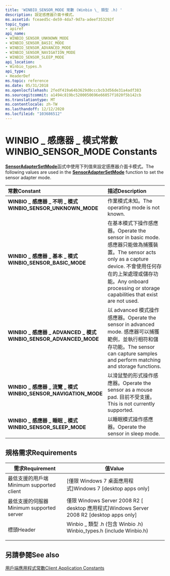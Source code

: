 ```yaml
---
title: 'WINBIO_SENSOR_MODE 常數 (Winbio \_ 類型 .h) '
description: 設定感應器介面卡模式。
ms.assetid: fceaed5c-de59-4da7-9d7a-adeef353292f
topic_type:
- apiref
api_name:
- WINBIO_SENSOR_UNKNOWN_MODE
- WINBIO_SENSOR_BASIC_MODE
- WINBIO_SENSOR_ADVANCED_MODE
- WINBIO_SENSOR_NAVIGATION_MODE
- WINBIO_SENSOR_SLEEP_MODE
api_location:
- Winbio_types.h
api_type:
- HeaderDef
ms.topic: reference
ms.date: 05/31/2018
ms.openlocfilehash: 2fedf419a64b3629d0cccbcb3d56de31a4adf383
ms.sourcegitcommit: a1494c819bc5200050696e66057f1020f5b142cb
ms.translationtype: MT
ms.contentlocale: zh-TW
ms.lasthandoff: 12/12/2020
ms.locfileid: "103686512"
---
```

# <a name="winbio_sensor_mode-constants"></a><span data-ttu-id="e33ea-103">WINBIO \_ 感應器 \_ 模式常數</span><span class="sxs-lookup"><span data-stu-id="e33ea-103">WINBIO\_SENSOR\_MODE Constants</span></span>

<span data-ttu-id="e33ea-104">[**SensorAdapterSetMode**](/windows/desktop/api/Winbio_adapter/nc-winbio_adapter-pibio_sensor_set_mode_fn)函式中使用下列值來設定感應器介面卡模式。</span><span class="sxs-lookup"><span data-stu-id="e33ea-104">The following values are used in the [**SensorAdapterSetMode**](/windows/desktop/api/Winbio_adapter/nc-winbio_adapter-pibio_sensor_set_mode_fn) function to set the sensor adapter mode.</span></span>



| <span data-ttu-id="e33ea-105">常數</span><span class="sxs-lookup"><span data-stu-id="e33ea-105">Constant</span></span>                                                                                                                                                                                                        | <span data-ttu-id="e33ea-106">描述</span><span class="sxs-lookup"><span data-stu-id="e33ea-106">Description</span></span>                                                                                                                                                    |
|:----------------------------------------------------------------------------------------------------------------------------------------------------------------------------------------------------------------|:---------------------------------------------------------------------------------------------------------------------------------------------------------------|
| <span id="WINBIO_SENSOR_UNKNOWN_MODE"></span><span id="winbio_sensor_unknown_mode"></span><dl> <span data-ttu-id="e33ea-107"><dt>**WINBIO \_ 感應器 \_ 不明 \_ 模式**</dt></span><span class="sxs-lookup"><span data-stu-id="e33ea-107"><dt>**WINBIO\_SENSOR\_UNKNOWN\_MODE**</dt></span></span> </dl>          | <span data-ttu-id="e33ea-108">作業模式未知。</span><span class="sxs-lookup"><span data-stu-id="e33ea-108">The operating mode is not known.</span></span><br/>                                                                                                                    |
| <span id="WINBIO_SENSOR_BASIC_MODE"></span><span id="winbio_sensor_basic_mode"></span><dl> <span data-ttu-id="e33ea-109"><dt>**WINBIO \_ 感應器 \_ 基本 \_ 模式**</dt></span><span class="sxs-lookup"><span data-stu-id="e33ea-109"><dt>**WINBIO\_SENSOR\_BASIC\_MODE**</dt></span></span> </dl>                | <span data-ttu-id="e33ea-110">在基本模式下操作感應器。</span><span class="sxs-lookup"><span data-stu-id="e33ea-110">Operate the sensor in basic mode.</span></span> <span data-ttu-id="e33ea-111">感應器只能做為捕獲裝置。</span><span class="sxs-lookup"><span data-stu-id="e33ea-111">The sensor acts only as a capture device.</span></span> <span data-ttu-id="e33ea-112">不會使用任何存在的上架處理或儲存功能。</span><span class="sxs-lookup"><span data-stu-id="e33ea-112">Any onboard processing or storage capabilities that exist are not used.</span></span><br/> |
| <span id="WINBIO_SENSOR_ADVANCED_MODE"></span><span id="winbio_sensor_advanced_mode"></span><dl> <span data-ttu-id="e33ea-113"><dt>**WINBIO \_ 感應器 \_ ADVANCED \_ 模式**</dt></span><span class="sxs-lookup"><span data-stu-id="e33ea-113"><dt>**WINBIO\_SENSOR\_ADVANCED\_MODE**</dt></span></span> </dl>       | <span data-ttu-id="e33ea-114">以 advanced 模式操作感應器。</span><span class="sxs-lookup"><span data-stu-id="e33ea-114">Operate the sensor in advanced mode.</span></span> <span data-ttu-id="e33ea-115">感應器可以捕獲範例，並執行相符和儲存功能。</span><span class="sxs-lookup"><span data-stu-id="e33ea-115">The sensor can capture samples and perform matching and storage functions.</span></span><br/>                                     |
| <span id="WINBIO_SENSOR_NAVIGATION_MODE"></span><span id="winbio_sensor_navigation_mode"></span><dl> <span data-ttu-id="e33ea-116"><dt>**WINBIO \_ 感應器 \_ 流覽 \_ 模式**</dt></span><span class="sxs-lookup"><span data-stu-id="e33ea-116"><dt>**WINBIO\_SENSOR\_NAVIGATION\_MODE**</dt></span></span> </dl> | <span data-ttu-id="e33ea-117">以滑鼠墊的形式操作感應器。</span><span class="sxs-lookup"><span data-stu-id="e33ea-117">Operate the sensor as a mouse pad.</span></span> <span data-ttu-id="e33ea-118">目前不受支援。</span><span class="sxs-lookup"><span data-stu-id="e33ea-118">This is not currently supported.</span></span><br/>                                                                                 |
| <span id="WINBIO_SENSOR_SLEEP_MODE"></span><span id="winbio_sensor_sleep_mode"></span><dl> <span data-ttu-id="e33ea-119"><dt>**WINBIO \_ 感應器 \_ 睡眠 \_ 模式**</dt></span><span class="sxs-lookup"><span data-stu-id="e33ea-119"><dt>**WINBIO\_SENSOR\_SLEEP\_MODE**</dt></span></span> </dl>                | <span data-ttu-id="e33ea-120">以睡眠模式操作感應器。</span><span class="sxs-lookup"><span data-stu-id="e33ea-120">Operate the sensor in sleep mode.</span></span><br/>                                                                                                                   |



## <a name="requirements"></a><span data-ttu-id="e33ea-121">規格需求</span><span class="sxs-lookup"><span data-stu-id="e33ea-121">Requirements</span></span>



| <span data-ttu-id="e33ea-122">需求</span><span class="sxs-lookup"><span data-stu-id="e33ea-122">Requirement</span></span> | <span data-ttu-id="e33ea-123">值</span><span class="sxs-lookup"><span data-stu-id="e33ea-123">Value</span></span> |
|-------------------------------------|---------------------------------------------------------------------------------------------------------------|
| <span data-ttu-id="e33ea-124">最低支援的用戶端</span><span class="sxs-lookup"><span data-stu-id="e33ea-124">Minimum supported client</span></span><br/> | <span data-ttu-id="e33ea-125">\[僅限 Windows 7 桌面應用程式\]</span><span class="sxs-lookup"><span data-stu-id="e33ea-125">Windows 7 \[desktop apps only\]</span></span><br/>                                                                    |
| <span data-ttu-id="e33ea-126">最低支援的伺服器</span><span class="sxs-lookup"><span data-stu-id="e33ea-126">Minimum supported server</span></span><br/> | <span data-ttu-id="e33ea-127">僅限 Windows Server 2008 R2 \[ desktop 應用程式\]</span><span class="sxs-lookup"><span data-stu-id="e33ea-127">Windows Server 2008 R2 \[desktop apps only\]</span></span><br/>                                                       |
| <span data-ttu-id="e33ea-128">標頭</span><span class="sxs-lookup"><span data-stu-id="e33ea-128">Header</span></span><br/>                   | <dl> <span data-ttu-id="e33ea-129"><dt>Winbio \_ 類型 .h (包含 Winbio .h) </dt></span><span class="sxs-lookup"><span data-stu-id="e33ea-129"><dt>Winbio\_types.h (include Winbio.h)</dt></span></span> </dl> |



## <a name="see-also"></a><span data-ttu-id="e33ea-130">另請參閱</span><span class="sxs-lookup"><span data-stu-id="e33ea-130">See also</span></span>

<dl> <dt>

[<span data-ttu-id="e33ea-131">用戶端應用程式常數</span><span class="sxs-lookup"><span data-stu-id="e33ea-131">Client Application Constants</span></span>](client-application-constants.md)
</dt> </dl>

 

 





